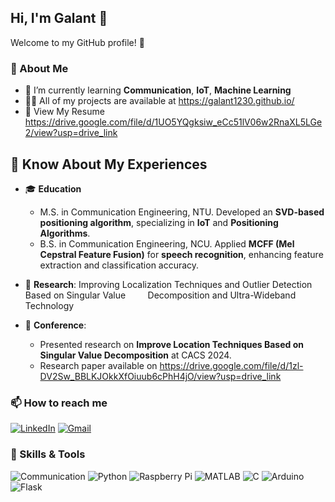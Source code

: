 ## Hi, I'm Galant 👋

Welcome to my GitHub profile! 🚀

### 🌱 About Me
- 🌱 I’m currently learning  **Communication**, **IoT**, **Machine Learning**
- 👨‍💻 All of my projects are available at https://galant1230.github.io/
- 📄 View My Resume https://drive.google.com/file/d/1UO5YQgksiw_eCc51lV06w2RnaXL5LGe2/view?usp=drive_link


## 📄 Know About My Experiences
- 🎓 **Education**  
  - M.S. in Communication Engineering, NTU. Developed an **SVD-based positioning algorithm**,
    specializing in **IoT** and **Positioning Algorithms**. 
  - B.S. in Communication Engineering, NCU. Applied **MCFF (Mel Cepstral Feature Fusion)** for **speech      recognition**, enhancing feature extraction and classification accuracy.   

- 🔬 **Research**: Improving Localization Techniques and Outlier Detection Based on Singular Value
  &nbsp;&nbsp;&nbsp;&nbsp;&nbsp;&nbsp;&nbsp;&nbsp;Decomposition and Ultra-Wideband Technology
- 🎤 **Conference**:
  - Presented research on **Improve Location Techniques Based on Singular Value Decomposition** at CACS      2024.
  - Research paper available on https://drive.google.com/file/d/1zl-DV2Sw_BBLKJOkkXfOiuub6cPhH4jO/view?usp=drive_link


### 📫 How to reach me
[![LinkedIn](https://img.shields.io/badge/-LinkedIn-blue?logo=linkedin)](https://www.linkedin.com/in/galant-tsai-0488ab1b6/)
[![Gmail](https://img.shields.io/badge/-Gmail-D14836?logo=gmail&logoColor=white)](galant4456@gmail.com)


### 🔧 Skills & Tools
![Communication](https://img.shields.io/badge/-Communication-blue?style=flat-square)
![Python](https://img.shields.io/badge/-Python-3776AB?logo=python&logoColor=white)
![Raspberry Pi](https://img.shields.io/badge/-Raspberry%20Pi-C51A4A?logo=raspberrypi&logoColor=white)
![MATLAB](https://img.shields.io/badge/-MATLAB-0076A8?logo=mathworks&logoColor=white)
![C](https://img.shields.io/badge/-C-A8B9CC?logo=c&logoColor=white)
![Arduino](https://img.shields.io/badge/-Arduino-00979D?logo=arduino&logoColor=white)
![Flask](https://img.shields.io/badge/-Flask-000000?logo=flask&logoColor=white)


